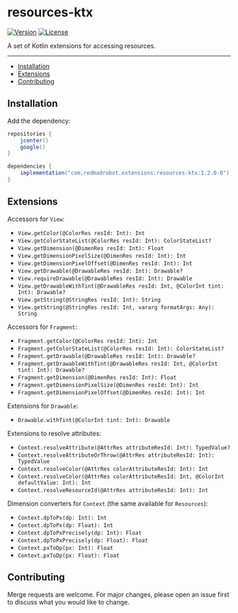 # resources-ktx <GitHub path="RedMadRobot/redmadrobot-android-ktx/tree/main/resources-ktx"/>
[![Version](https://img.shields.io/bintray/v/redmadrobot-opensource/android/resources-ktx?style=flat-square)][bintray] [![License](https://img.shields.io/github/license/RedMadRobot/redmadrobot-android-ktx?style=flat-square)][license]

A set of Kotlin extensions for accessing resources.

---
<!-- START doctoc generated TOC please keep comment here to allow auto update -->
<!-- DON'T EDIT THIS SECTION, INSTEAD RE-RUN doctoc TO UPDATE -->


- [Installation](#installation)
- [Extensions](#extensions)
- [Contributing](#contributing)

<!-- END doctoc generated TOC please keep comment here to allow auto update -->

## Installation

Add the dependency:
```groovy
repositories {
    jcenter()
    google()
}

dependencies {
    implementation("com.redmadrobot.extensions:resources-ktx:1.2.0-0")
}
```

## Extensions

Accessors for `View`:
- `View.getColor(@ColorRes resId: Int): Int`
- `View.getColorStateList(@ColorRes resId: Int): ColorStateList?`
- `View.getDimension(@DimenRes resId: Int): Float`
- `View.getDimensionPixelSize(@DimenRes resId: Int): Int`
- `View.getDimensionPixelOffset(@DimenRes resId: Int): Int`
- `View.getDrawable(@DrawableRes resId: Int): Drawable?`
- `View.requireDrawable(@DrawableRes resId: Int): Drawable`
- `View.getDrawableWithTint(@DrawableRes resId: Int, @ColorInt tint: Int): Drawable?`
- `View.getString(@StringRes resId: Int): String`
- `View.getString(@StringRes resId: Int, vararg formatArgs: Any): String`

Accessors for `Fragment`:
- `Fragment.getColor(@ColorRes resId: Int): Int`
- `Fragment.getColorStateList(@ColorRes resId: Int): ColorStateList?`
- `Fragment.getDrawable(@DrawableRes resId: Int): Drawable?`
- `Fragment.getDrawableWithTint(@DrawableRes resId: Int, @ColorInt tint: Int): Drawable?`
- `Fragment.getDimension(@DimenRes resId: Int): Float`
- `Fragment.getDimensionPixelSize(@DimenRes resId: Int): Int`
- `Fragment.getDimensionPixelOffset(@DimenRes resId: Int): Int`

Extensions for `Drawable`:
- `Drawable.withTint(@ColorInt tint: Int): Drawable`

Extensions to resolve attributes:
- `Context.resolveAttribute(@AttrRes attributeResId: Int): TypedValue?`
- `Context.resolveAttributeOrThrow(@AttrRes attributeResId: Int): TypedValue`
- `Context.resolveColor(@AttrRes colorAttributeResId: Int): Int`
- `Context.resolveColor(@AttrRes colorAttributeResId: Int, @ColorInt defaultValue: Int): Int`
- `Context.resolveResourceId(@AttrRes attributeResId: Int): Int`

Dimension converters for `Context` (the same available for `Resources`):
- `Context.dpToPx(dp: Int): Int`
- `Context.dpToPx(dp: Float): Int`
- `Context.dpToPxPrecisely(dp: Int): Float`
- `Context.dpToPxPrecisely(dp: Float): Float`
- `Context.pxToDp(px: Int): Float`
- `Context.pxToDp(px: Float): Float`

## Contributing

Merge requests are welcome.
For major changes, please open an issue first to discuss what you would like to change.

[bintray]: https://bintray.com/redmadrobot-opensource/android/resources-ktx
[license]: ../LICENSE

